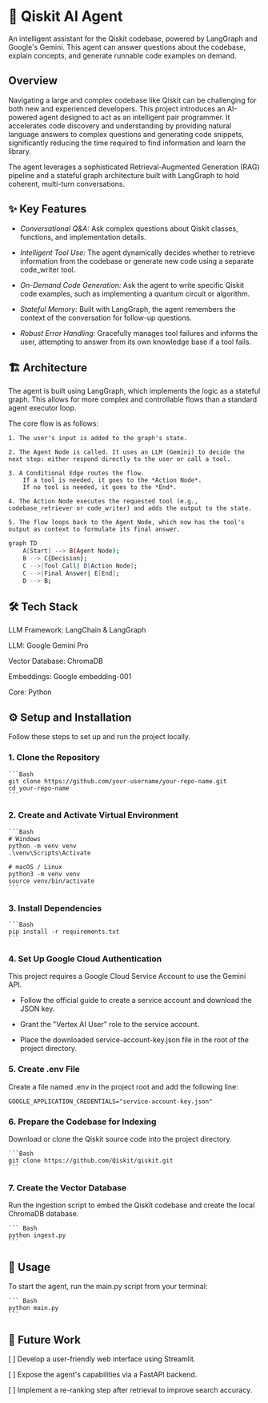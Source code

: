 # 🤖 Qiskit AI Agent
An intelligent assistant for the Qiskit codebase, powered by LangGraph and Google's Gemini. This agent can answer questions about the codebase, explain concepts, and generate runnable code examples on demand.

## Overview
Navigating a large and complex codebase like Qiskit can be challenging for both new and experienced developers. This project introduces an AI-powered agent designed to act as an intelligent pair programmer. It accelerates code discovery and understanding by providing natural language answers to complex questions and generating code snippets, significantly reducing the time required to find information and learn the library.

The agent leverages a sophisticated Retrieval-Augmented Generation (RAG) pipeline and a stateful graph architecture built with LangGraph to hold coherent, multi-turn conversations.

## ✨ Key Features
- *Conversational Q&A:* 
    Ask complex questions about Qiskit classes, functions, and implementation details.

- *Intelligent Tool Use:*
    The agent dynamically decides whether to retrieve information from the codebase or generate new code using a separate code_writer tool.

- *On-Demand Code Generation:* 
    Ask the agent to write specific Qiskit code examples, such as implementing a quantum circuit or algorithm.

- *Stateful Memory:* 
    Built with LangGraph, the agent remembers the context of the conversation for follow-up questions.

- *Robust Error Handling:* 
    Gracefully manages tool failures and informs the user, attempting to answer from its own knowledge base if a tool fails.

## 🏗️ Architecture
The agent is built using LangGraph, which implements the logic as a stateful graph. This allows for more complex and controllable flows than a standard agent executor loop.

The core flow is as follows:

    1. The user's input is added to the graph's state.

    2. The Agent Node is called. It uses an LLM (Gemini) to decide the next step: either respond directly to the user or call a tool.

    3. A Conditional Edge routes the flow.
        If a tool is needed, it goes to the *Action Node*.
        If no tool is needed, it goes to the *End*.

    4. The Action Node executes the requested tool (e.g., codebase_retriever or code_writer) and adds the output to the state.

    5. The flow loops back to the Agent Node, which now has the tool's output as context to formulate its final answer.

```Bash
graph TD
    A[Start] --> B(Agent Node);
    B --> C{Decision};
    C -->|Tool Call| D[Action Node];
    C -->|Final Answer| E[End];
    D --> B;
```
## 🛠️ Tech Stack
LLM Framework: LangChain & LangGraph

LLM: Google Gemini Pro

Vector Database: ChromaDB

Embeddings: Google embedding-001

Core: Python

## ⚙️ Setup and Installation
Follow these steps to set up and run the project locally.

### 1. Clone the Repository

    ```Bash
    git clone https://github.com/your-username/your-repo-name.git
    cd your-repo-name
    ```

### 2. Create and Activate Virtual Environment

    ```Bash
    # Windows
    python -m venv venv
    .\venv\Scripts\Activate

    # macOS / Linux
    python3 -m venv venv
    source venv/bin/activate
    ```

### 3. Install Dependencies

    ```Bash
    pip install -r requirements.txt
    ```

### 4. Set Up Google Cloud Authentication
This project requires a Google Cloud Service Account to use the Gemini API.

- Follow the official guide to create a service account and download the JSON key.

- Grant the "Vertex AI User" role to the service account.

- Place the downloaded service-account-key.json file in the root of the project directory.

### 5. Create .env File
Create a file named .env in the project root and add the following line:

    GOOGLE_APPLICATION_CREDENTIALS="service-account-key.json"

### 6. Prepare the Codebase for Indexing
Download or clone the Qiskit source code into the project directory.

    ```Bash
    git clone https://github.com/Qiskit/qiskit.git
    ```

### 7. Create the Vector Database
Run the ingestion script to embed the Qiskit codebase and create the local ChromaDB database.

    ``` Bash
    python ingest.py
    ```
## 🚀 Usage
To start the agent, run the main.py script from your terminal:

    ``` Bash
    python main.py
    ```

## 🔮 Future Work
[ ] Develop a user-friendly web interface using Streamlit.

[ ] Expose the agent's capabilities via a FastAPI backend.

[ ] Implement a re-ranking step after retrieval to improve search accuracy.

<!-- 📄 License
This project is licensed under the MIT License. See the LICENSE file for details. -->